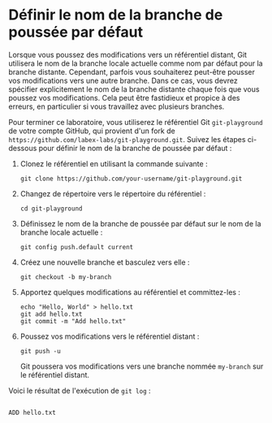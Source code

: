 # Définir le nom de la branche de poussée par défaut

Lorsque vous poussez des modifications vers un référentiel distant, Git utilisera le nom de la branche locale actuelle comme nom par défaut pour la branche distante. Cependant, parfois vous souhaiterez peut-être pousser vos modifications vers une autre branche. Dans ce cas, vous devrez spécifier explicitement le nom de la branche distante chaque fois que vous poussez vos modifications. Cela peut être fastidieux et propice à des erreurs, en particulier si vous travaillez avec plusieurs branches.

Pour terminer ce laboratoire, vous utiliserez le référentiel Git `git-playground` de votre compte GitHub, qui provient d'un fork de `https://github.com/labex-labs/git-playground.git`. Suivez les étapes ci-dessous pour définir le nom de la branche de poussée par défaut :

1. Clonez le référentiel en utilisant la commande suivante :
   ```
   git clone https://github.com/your-username/git-playground.git
   ```
2. Changez de répertoire vers le répertoire du référentiel :
   ```
   cd git-playground
   ```
3. Définissez le nom de la branche de poussée par défaut sur le nom de la branche locale actuelle :
   ```
   git config push.default current
   ```
4. Créez une nouvelle branche et basculez vers elle :
   ```
   git checkout -b my-branch
   ```
5. Apportez quelques modifications au référentiel et committez-les :
   ```
   echo "Hello, World" > hello.txt
   git add hello.txt
   git commit -m "Add hello.txt"
   ```
6. Poussez vos modifications vers le référentiel distant :
   ```
   git push -u
   ```
   Git poussera vos modifications vers une branche nommée `my-branch` sur le référentiel distant.

Voici le résultat de l'exécution de `git log` :

```shell

ADD hello.txt
```
